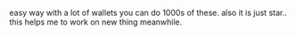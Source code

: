 easy way with a lot of wallets you can do 1000s of these.
also it is just star..
this helps me to work on new thing meanwhile.
